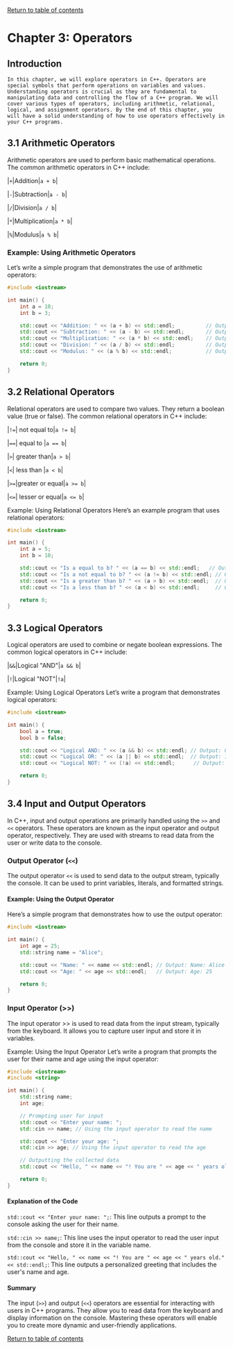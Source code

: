 [Return to table of contents](TableOfContents.md)

# Chapter 3: Operators

## Introduction
    In this chapter, we will explore operators in C++. Operators are special symbols that perform operations on variables and values. Understanding operators is crucial as they are fundamental to manipulating data and controlling the flow of a C++ program. We will cover various types of operators, including arithmetic, relational, logical, and assignment operators. By the end of this chapter, you will have a solid understanding of how to use operators effectively in your C++ programs.

## 3.1 Arithmetic Operators
Arithmetic operators are used to perform basic mathematical operations. The common arithmetic operators in C++ include:

  


|`+`|Addition|`a + b`|

|`-`|Subtraction|`a - b`|

|`/`|Division|`a / b`|

|`*`|Multiplication|`a * b`|

|`%`|Modulus|`a % b`|

### Example: Using Arithmetic Operators
Let’s write a simple program that demonstrates the use of arithmetic operators:

```cpp
#include <iostream>

int main() {
    int a = 10;
    int b = 3;

    std::cout << "Addition: " << (a + b) << std::endl;          // Output: 13
    std::cout << "Subtraction: " << (a - b) << std::endl;       // Output: 7
    std::cout << "Multiplication: " << (a * b) << std::endl;    // Output: 30
    std::cout << "Division: " << (a / b) << std::endl;          // Output: 3
    std::cout << "Modulus: " << (a % b) << std::endl;           // Output: 1

    return 0;
}
```

## 3.2 Relational Operators
Relational operators are used to compare two values. They return a boolean value (true or false). The common relational operators in C++ include:


|`!=`|    not equal to|`a != b`|

|`==`|       equal to |`a == b`|

|` > `|    greater than|`a > b`|

|`<`|      less than |`a < b`|

|`>=`|greater or equal|`a >= b`|

|`<=`| lesser or equal|`a <= b`|

Example: Using Relational Operators
Here’s an example program that uses relational operators:

```cpp
#include <iostream>

int main() {
    int a = 5;
    int b = 10;

    std::cout << "Is a equal to b? " << (a == b) << std::endl;   // Output: 0 (false)
    std::cout << "Is a not equal to b? " << (a != b) << std::endl; // Output: 1 (true)
    std::cout << "Is a greater than b? " << (a > b) << std::endl;  // Output: 0 (false)
    std::cout << "Is a less than b? " << (a < b) << std::endl;     // Output: 1 (true)

    return 0;
}
```

## 3.3 Logical Operators
Logical operators are used to combine or negate boolean expressions. The common logical operators in C++ include:


|`&&`|Logical "AND"|`a && b`|

|`!`|Logical "NOT"|`!a`|		

Example: Using Logical Operators
Let’s write a program that demonstrates logical operators:



```cpp
#include <iostream>

int main() {
    bool a = true;
    bool b = false;

    std::cout << "Logical AND: " << (a && b) << std::endl; // Output: 0 (false)
    std::cout << "Logical OR: " << (a || b) << std::endl;  // Output: 1 (true)
    std::cout << "Logical NOT: " << (!a) << std::endl;      // Output: 0 (false)

    return 0;
}
```
## 3.4 Input and Output Operators

In C++, input and output operations are primarily handled using the `>>` and `<<` operators. These operators are known as the input operator and output operator, respectively. They are used with streams to read data from the user or write data to the console.

### Output Operator (`<<`)
The output operator `<<` is used to send data to the output stream, typically the console. It can be used to print variables, literals, and formatted strings.

#### Example: Using the Output Operator
Here’s a simple program that demonstrates how to use the output operator:

```cpp
#include <iostream>

int main() {
    int age = 25;
    std::string name = "Alice";

    std::cout << "Name: " << name << std::endl; // Output: Name: Alice
    std::cout << "Age: " << age << std::endl;   // Output: Age: 25

    return 0;
}

```

### Input Operator (>>)
The input operator >> is used to read data from the input stream, typically from the keyboard. It allows you to capture user input and store it in variables.

Example: Using the Input Operator
Let’s write a program that prompts the user for their name and age using the input operator:

```cpp
#include <iostream>
#include <string>

int main() {
    std::string name;
    int age;

    // Prompting user for input
    std::cout << "Enter your name: ";
    std::cin >> name; // Using the input operator to read the name

    std::cout << "Enter your age: ";
    std::cin >> age; // Using the input operator to read the age

    // Outputting the collected data
    std::cout << "Hello, " << name << "! You are " << age << " years old." << std::endl;

    return 0;
}
```

#### Explanation of the Code
`std::cout << "Enter your name: ";`: This line outputs a prompt to the console asking the user for their name.

`std::cin >> name;`: This line uses the input operator to read the user input from the console and store it in the variable name.

`std::cout << "Hello, " << name << "! You are " << age << " years old." << std::endl;`: This line outputs a personalized greeting that includes the user's name and age.


#### Summary
The input (`>>`) and output (`<<`) operators are essential for interacting with users in C++ programs. They allow you to read data from the keyboard and display information on the console. Mastering these operators will enable you to create more dynamic and user-friendly applications.


[Return to table of contents](TableOfContents.md)